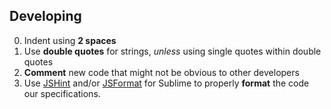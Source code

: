 ## Developing

0. Indent using **2 spaces**
0. Use **double quotes** for strings, *unless* using single quotes within double quotes
0. **Comment** new code that might not be obvious to other developers
0. Use [JSHint](http://jshint.com/install/) and/or [JSFormat](https://github.com/jdc0589/JsFormat) for Sublime to properly **format** the code our specifications.